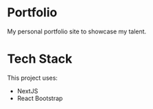 # Portfolio
My personal portfolio site to showcase my talent.

# Tech Stack
This project uses: 

<ul>
  <li>NextJS</li>
  <li>React Bootstrap</li>
</ul>
